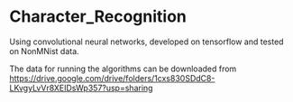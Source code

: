 # Character_Recognition
Using convolutional neural networks, developed on tensorflow and tested on NonMNist data.

The data for running the algorithms can be downloaded from https://drive.google.com/drive/folders/1cxs830SDdC8-LKvgyLvVr8XEIDsWp357?usp=sharing
